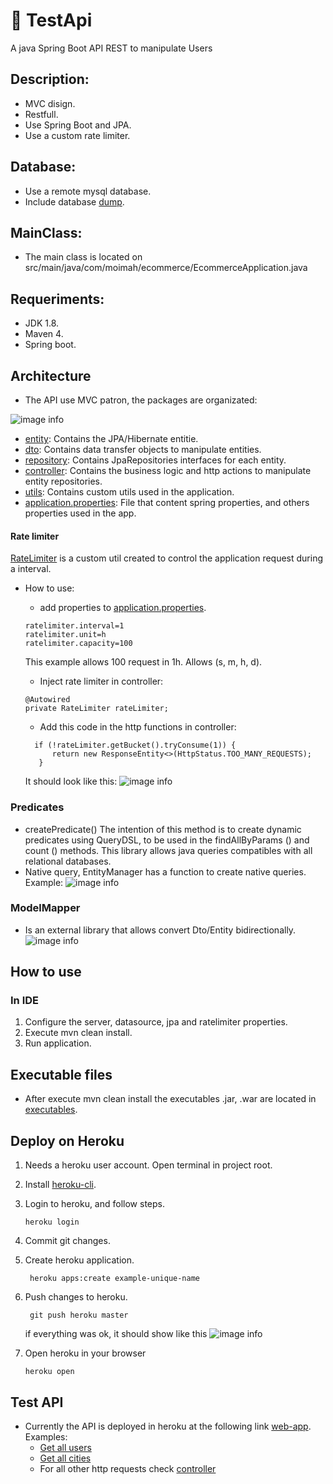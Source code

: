 # 🍃 TestApi

A java Spring Boot API REST to manipulate Users

## Description: 
 
 - MVC disign.
 - Restfull.
 - Use Spring Boot and JPA.
 - Use a custom rate limiter.
 
## Database: 
 - Use a remote mysql database.
 - Include database [dump](./etc/database_dump/database.sql). 
 
## MainClass:
 - The main class is located on src/main/java/com/moimah/ecommerce/EcommerceApplication.java
 
## Requeriments:
- JDK 1.8.
- Maven 4.
- Spring boot.

## Architecture
- The API use MVC patron, the packages are organizated:

![image info](https://i.gyazo.com/8724dfc43a2af3e2dc0a95a46b29a2c8.png)
 * [entity](./src/main/java/com/moimah/ecommerce/entity): Contains the JPA/Hibernate entitie.
 * [dto](./src/main/java/com/moimah/ecommerce/dto): Contains data transfer objects to manipulate entities.
 * [repository](./src/main/java/com/moimah/ecommerce/repository): Contains JpaRepositories interfaces for each entity.
 * [controller](./src/main/java/com/moimah/ecommerce/controller): Contains the business logic and http actions to manipulate entity repositories.
 * [utils](./src/main/java/com/moimah/ecommerce/utils): Contains custom utils used in the application.
 * [application.properties](./.src/main/resources/application.properties): File that content spring properties, and others properties used in the app.

#### Rate limiter
[RateLimiter](./src/main/java/com/moimah/ecommerce/utils/ratelimiter/RateLimiter.java) is a custom util created to control the application request during a interval.
+ How to use: 
  -  add properties to [application.properties](./.src/main/resources/application.properties).
  ```
  ratelimiter.interval=1
  ratelimiter.unit=h
  ratelimiter.capacity=100
  ```
  This example allows 100 request in 1h. Allows (s, m, h, d).
  
  -  Inject rate limiter in controller:
  ```
  @Autowired
  private RateLimiter rateLimiter;     
  ```
  
  -  Add this code in the http functions in controller:
  ```
    if (!rateLimiter.getBucket().tryConsume(1)) {
        return new ResponseEntity<>(HttpStatus.TOO_MANY_REQUESTS);
     }
   ```
  It should look like this:
  ![image info](https://i.gyazo.com/f7bb8c08522ba856da3c020f46a76da3.png)
  
### Predicates
+ createPredicate() The intention of this method is to create dynamic predicates using QueryDSL, to be used in the findAllByParams () and count () methods. This library allows java queries compatibles with all relational databases.
+ Native query, EntityManager has a function to create native queries. Example:
 ![image info](https://i.gyazo.com/08732c5e31aba35246ec3ae38e3604df.png)
  

### ModelMapper
+ Is an external library that allows convert Dto/Entity bidirectionally.
 ![image info](https://i.gyazo.com/5b719f95ec36948d99750ad17c28d626.png)
  
## How to use
### In IDE
1. Configure the server, datasource, jpa and ratelimiter properties.
2. Execute mvn clean install.
3. Run application.
## Executable files
- After execute mvn clean install the executables .jar, .war are located in [executables](./target).

## Deploy on Heroku
1. Needs a heroku user account. Open terminal in project root.
2. Install [heroku-cli](https://devcenter.heroku.com/articles/heroku-cli).
3. Login to heroku, and follow steps.
    ```
    heroku login
    ```
4. Commit git changes.
5. Create heroku application.
   ```
    heroku apps:create example-unique-name
    ```
6. Push changes to heroku.
   ```
    git push heroku master
    ```
    if everything was ok, it should show like this
    ![image info](https://i.gyazo.com/a93e50eb98986f2594da7b213409392f.png)
    
7. Open heroku in your browser
    ```
    heroku open
    ```
## Test API
- Currently the API is deployed in heroku at the following link [web-app](https://moimah-test-api.herokuapp.com/). Examples:
    + [Get all users](https://moimah-test-api.herokuapp.com/user/get)
    + [Get all cities](https://moimah-test-api.herokuapp.com/user/cities)
    + For all other http requests check [controller](./src/main/java/com/moimah/ecommerce/controller/UserController.java)